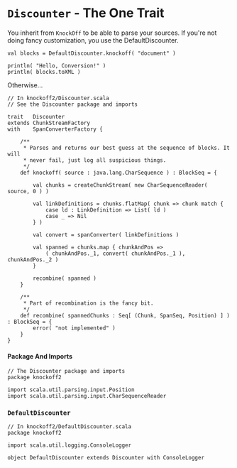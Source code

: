 # `Discounter` - The One Trait #

You inherit from `KnockOff` to be able to parse your sources. If you're not doing
fancy customization, you use the DefaultDiscounter.

    val blocks = DefaultDiscounter.knockoff( "document" )

    println( "Hello, Conversion!" )
    println( blocks.toXML )

Otherwise...

    // In knockoff2/Discounter.scala
    // See the Discounter package and imports
    
    trait   Discounter
    extends ChunkStreamFactory
    with    SpanConverterFactory {
    
        /**
         * Parses and returns our best guess at the sequence of blocks. It will
         * never fail, just log all suspicious things.
         */
        def knockoff( source : java.lang.CharSequence ) : BlockSeq = {
            
            val chunks = createChunkStream( new CharSequenceReader( source, 0 ) )

            val linkDefinitions = chunks.flatMap( chunk => chunk match {
                case ld : LinkDefinition => List( ld )
                case _ => Nil
            } )
            
            val convert = spanConverter( linkDefinitions )
            
            val spanned = chunks.map { chunkAndPos =>
                ( chunkAndPos._1, convert( chunkAndPos._1 ), chunkAndPos._2 )
            }
            
            recombine( spanned )
        }
        
        /**
         * Part of recombination is the fancy bit.
         */
        def recombine( spannedChunks : Seq[ (Chunk, SpanSeq, Position) ] ) : BlockSeq = {
            error( "not implemented" )
        }
    }

#### Package And Imports

    // The Discounter package and imports
    package knockoff2
    
    import scala.util.parsing.input.Position
    import scala.util.parsing.input.CharSequenceReader

### `DefaultDiscounter` ###

    // In knockoff2/DefaultDiscounter.scala
    package knockoff2
    
    import scala.util.logging.ConsoleLogger
    
    object DefaultDiscounter extends Discounter with ConsoleLogger